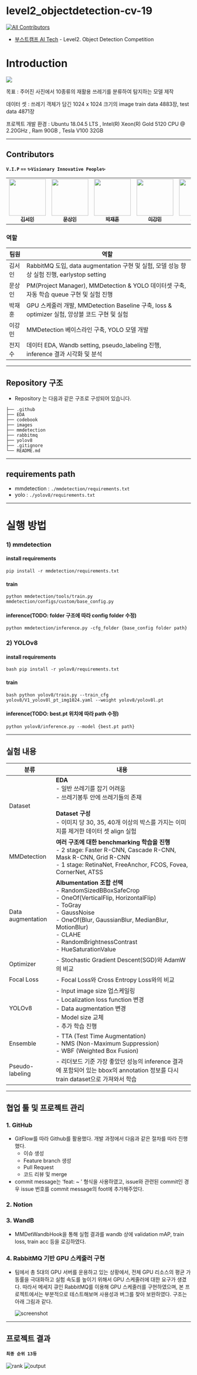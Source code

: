 # level2_objectdetection-cv-19
<!-- ALL-CONTRIBUTORS-BADGE:START - Do not remove or modify this section -->
[![All Contributors](https://img.shields.io/badge/all_contributors-5-orange.svg?style=flat-square)](#contributors-)
<!-- ALL-CONTRIBUTORS-BADGE:END -->

- [부스트캠프 AI Tech](https://boostcamp.connect.or.kr/program_ai.html) - Level2. Object Detection Competition  

# Introduction
<img src="./images/introduction.png"/>

목표 : 주어진 사진에서 10종류의 재활용 쓰레기를 분류하여 탐지하는 모델 제작

데이터 셋 : 쓰레기 객체가 담긴 1024 x 1024 크기의 image train data 4883장, test data 4871장

프로젝트 개발 환경 : 
    Ubuntu 18.04.5 LTS
    , Intel(R) Xeon(R) Gold 5120 CPU @ 2.20GHz
    , Ram 90GB
    , Tesla V100 32GB

---
## Contributors
**`V.I.P`** **`==`** 
**`✨Visionary Innovative People✨`** 
<table>
  <tr>
    <td align="center"><a href="https://github.com/seoin0110"><img src="https://github.com/seoin0110.png" width="100px;" alt=""/><br /><sub><b>김서인</b></sub></a><br /><a href="https://github.com/seoin0110" title="Code"></td>
    <td align="center"><a href="https://github.com/moons98"><img src="https://github.com/moons98.png" width="100px;" alt=""/><br /><sub><b>문상인</b></sub></a><br /><a href="https://github.com/moons98" title="Code"></td>
    <td align="center"><a href="https://github.com/jaehun-park"><img src="https://github.com/jaehun-park.png" width="100px;" alt=""/><br /><sub><b>박재훈</b></sub></a><br /><a href="https://github.com/jaehun-park" title="Code"></td>
    <td align="center"><a href="https://github.com/adam1206"><img src="https://github.com/adam1206.png" width="100px;" alt=""/><br /><sub><b>이강민</b></sub></a><br /><a href="https://github.com/adam1206" title="Code"></td>
     <td align="center"><a href="https://github.com/Jeon-jisu"><img src="https://github.com/Jeon-jisu.png" width="100px;" alt=""/><br /><sub><b>전지수</b></sub></a><br /><a href="https://github.com/Jeon-jisu" title="Code"></td>
  </tr>
</table>

###  역할
|팀원|역할|
|-----|---|
|김서인|RabbitMQ 도입, data augmentation 구현 및 실험, 모델 성능 향상 실험 진행, earlystop setting|
|문상인| PM(Project Manager), MMDetection & YOLO 데이터셋 구축, 자동 학습 queue 구현 및 실험 진행 |
|박재훈| GPU 스케줄러 개발, MMDetection Baseline 구축, loss & optimizer 실험, 앙상블 코드 구현 및 실험|
|이강민|MMDetection 베이스라인 구축,  YOLO 모델 개발|
|전지수|데이터 EDA, Wandb setting, pseudo_labeling 진행, inference 결과 시각화 및 분석|





---

## Repository 구조
- Repository 는 다음과 같은 구조로 구성되어 있습니다. 

```
├── .github
├── EDA
├── codebook
├── images
├── mmdetection
├── rabbitmq
├── yolov8
├── .gitignore
└── README.md
```
----
## requirements path
- mmdetection : `./mmdetection/requirements.txt`
- yolo : `./yolov8/requirements.txt`

----
# **실행 방법**
### 1) mmdetection 
#### **install requirements**

`pip install -r mmdetection/requirements.txt`
#### **train**

`python mmdetection/tools/train.py mmdetection/configs/custom/base_config.py`
#### **inference(TODO: folder 구조에 따라 config folder 수정)**

`python mmdetection/inference.py -cfg_folder {base_config folder path}`

### 2) YOLOv8
#### **install requirements**

`bash
pip install -r yolov8/requirements.txt`
#### **train**

`bash
python yolov8/train.py --train_cfg yolov8/V1_yolov8l_pt_img1024.yaml --weight yolov8/yolov8l.pt`
#### **inference(TODO: best.pt 위치에 따라 path 수정)**

`python yolov8/inference.py --model {best.pt path}`
<br>

----
## 실험 내용
|분류|내용|
  |-----|---|
  |Dataset|**EDA** <br>- 일반 쓰레기를 잡기 어려움<br>- 쓰레기봉투 안에 쓰레기들의 존재<br><br>  **Dataset 구성**<br>- 이미지 당 30, 35, 40개 이상의 박스를 가지는 이미지를 제거한 데이터 셋 align 실험|
  |MMDetection| **여러 구조에 대한 benchmarking 학습을 진행**<br>- 2 stage: Faster R-CNN, Cascade R-CNN, Mask R-CNN, Grid R-CNN<br>- 1 stage: RetinaNet, FreeAnchor, FCOS, Fovea, CornerNet, ATSS |
  |Data augmentation| **Albumentation 조합 선택**<br>- RandomSizedBBoxSafeCrop<br>- OneOf(VerticalFlip, HorizontalFlip)<br>- ToGray<br>- GaussNoise<br>- OneOf(Blur, GaussianBlur, MedianBlur, MotionBlur)<br>- CLAHE<br>- RandomBrightnessContrast<br>- HueSaturationValue|
  |Optimizer|- Stochastic Gradient Descent(SGD)와 AdamW의 비교|
  |Focal Loss| - Focal Loss와 Cross Entropy Loss와의 비교|
  |YOLOv8| - Input image size 업스케일링<br>- Localization loss function 변경<br>- Data augmentation 변경<br>- Model size 교체<br>- 추가 학습 진행<br>|
  |Ensemble|- TTA (Test Time Augmentation)<br>- NMS (Non-Maximum Suppression)<br>- WBF (Weighted Box Fusion) |
  |Pseudo-labeling|- 리더보드 기준 가장 좋았던 성능의 inference 결과에 포함되어 있는 bbox의 annotation 정보를 다시 train dataset으로 가져와서 학습 |

----
## 협업 툴 및 프로젝트 관리

### 1. GitHub
- GitFlow를 따라 Github를 활용했다. 개발 과정에서 다음과 같은 절차를 따라 진행했다.
  - 이슈 생성
  - Feature branch 생성
  - Pull Request
  - 코드 리뷰 및 merge
- commit message는 ‘feat: ~ ’ 형식을 사용하였고, issue와 관련된 commit인 경우 issue 번호를 commit message의 foot에 추가해주었다.

### 2. Notion

### 3. WandB
- MMDetWandbHook을 통해 실험 결과를 wandb 상에 validation mAP, train loss, train acc 등을 로깅하였다.

### 4. RabbitMQ 기반 GPU 스케줄러 구현
- 팀에서 총 5대의 GPU 서버를 운용하고 있는 상황에서, 전체 GPU 리소스의 평균 가동률을 극대화하고 실험 속도를 높이기 위해서 GPU 스케줄러에 대한 요구가 생겼다. 따라서 메세지 큐인 RabbitMQ를 이용해 GPU 스케줄러를 구현하였으며, 본 프로젝트에서는 부분적으로 테스트해보며 사용성과 버그를 찾아 보완하였다. 구조는 아래 그림과 같다.

  ![screenshot](./images/rabbitMQ.png)

----

## 프로젝트 결과
**`최종 순위 13등`**<br><br>
![rank](./images/rank.png)
![output](./images/output.png)

  
